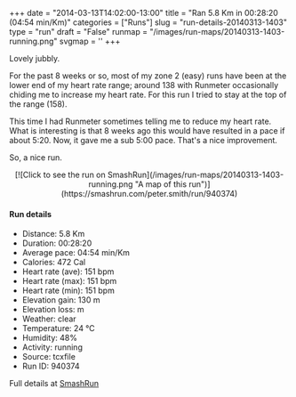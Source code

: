 +++
date = "2014-03-13T14:02:00-13:00"
title = "Ran 5.8 Km in 00:28:20 (04:54 min/Km)"
categories = ["Runs"]
slug = "run-details-20140313-1403"
type = "run"
draft = "False"
runmap = "/images/run-maps/20140313-1403-running.png"
svgmap = '<polyline points="0 56, 0 56, 1 57, 2 64, 21 46, 26 43, 34 41, 42 45, 44 44, 47 41, 50 39, 52 35, 76 36, 84 38, 100 51, 86 39, 82 37, 76 36, 52 35, 48 41, 43 45, 35 40, 29 41, 21 48, 19 48, 8 59">'
+++

Lovely jubbly. 

For the past 8 weeks or so, most of my zone 2 (easy) runs have been at the lower end of my heart rate range; around 138 with Runmeter occasionally chiding me to increase my heart rate. For this run I tried to stay at the top of the range (158). 

This time I had Runmeter sometimes telling me to reduce my heart rate. What is interesting is that 8 weeks ago this would have resulted in a pace if about 5:20. Now, it gave me a sub 5:00 pace. That's a nice improvement. 

So, a nice run. 



<!--more-->

<center>
[![Click to see the run on SmashRun](/images/run-maps/20140313-1403-running.png "A map of this run")](https://smashrun.com/peter.smith/run/940374)
</center>

#### Run details

* Distance: 5.8 Km
* Duration: 00:28:20
* Average pace: 04:54 min/Km
* Calories: 472 Cal
* Heart rate (ave): 151 bpm
* Heart rate (max): 151 bpm
* Heart rate (min): 151 bpm
* Elevation gain: 130 m
* Elevation loss:  m
* Weather: clear
* Temperature: 24 &deg;C
* Humidity: 48%
* Activity: running
* Source: tcxfile
* Run ID: 940374

Full details at [SmashRun](https://smashrun.com/peter.smith/run/940374)